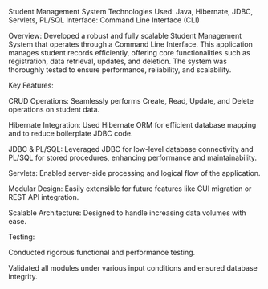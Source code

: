Student Management System
Technologies Used: Java, Hibernate, JDBC, Servlets, PL/SQL
Interface: Command Line Interface (CLI)

Overview:
Developed a robust and fully scalable Student Management System that operates through a Command Line Interface. This application manages student records efficiently, offering core functionalities such as registration, data retrieval, updates, and deletion. The system was thoroughly tested to ensure performance, reliability, and scalability.

Key Features:

CRUD Operations: Seamlessly performs Create, Read, Update, and Delete operations on student data.

Hibernate Integration: Used Hibernate ORM for efficient database mapping and to reduce boilerplate JDBC code.

JDBC & PL/SQL: Leveraged JDBC for low-level database connectivity and PL/SQL for stored procedures, enhancing performance and maintainability.

Servlets: Enabled server-side processing and logical flow of the application.

Modular Design: Easily extensible for future features like GUI migration or REST API integration.

Scalable Architecture: Designed to handle increasing data volumes with ease.

Testing:

Conducted rigorous functional and performance testing.

Validated all modules under various input conditions and ensured database integrity.

